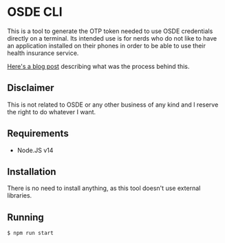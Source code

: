 # OSDE CLI

This is a tool to generate the OTP token needed to use OSDE credentials directly on a terminal. Its intended use is for nerds who do not like to have an application installed on their phones in order to be able to use their health insurance service.

[Here's a blog post](https://ariedro.dev/5-hack-osde/) describing what was the process behind this.

## Disclaimer

This is not related to OSDE or any other business of any kind and I reserve the right to do whatever I want.

## Requirements

- Node.JS v14

## Installation

There is no need to install anything, as this tool doesn't use external libraries.

## Running

```sh
$ npm run start
```